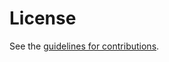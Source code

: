# License

See the
[guidelines for contributions](https://github.com/fobser/draft-fobser-dnsop-dnssec-keyrestore/blob/main/CONTRIBUTING.md).
